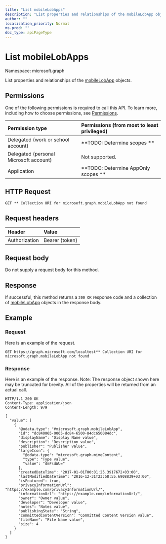 ```yaml
---
title: "List mobileLobApps"
description: "List properties and relationships of the mobileLobApp objects."
author: ""
localization_priority: Normal
ms.prod: ""
doc_type: apiPageType
---
```


# List mobileLobApps

Namespace: microsoft.graph

List properties and relationships of the [mobileLobApp](../resources/mobilelobapp.md) objects.

## Permissions
One of the following permissions is required to call this API. To learn more, including how to choose permissions, see [Permissions](/concepts/permissions-reference.md).

|Permission type|Permissions (from most to least privileged)|
|:---|:---|
|Delegated (work or school account)|**TODO: Determine scopes **|
|Delegated (personal Microsoft account)|Not supported.|
|Application|**TODO: Determine AppOnly scopes **|

## HTTP Request
<!-- {
  "blockType": "ignored"
}
-->
``` http
GET ** Collection URI for microsoft.graph.mobileLobApp not found
```

## Request headers
|Header|Value|
|:---|:---|
|Authorization|Bearer {token}|

## Request body
Do not supply a request body for this method.

## Response
If successful, this method returns a `200 OK` response code and a collection of [mobileLobApp](../resources/mobilelobapp.md) objects in the response body.

## Example

### Request
Here is an example of the request.
<!-- {
  "blockType": "request",
  "name": "get_mobilelobapp"
}
-->
``` http
GET https://graph.microsoft.com/localtest** Collection URI for microsoft.graph.mobileLobApp not found
```

### Response
Here is an example of the response. Note: The response object shown here may be truncated for brevity. All of the properties will be returned from an actual call.
<!-- {
  "blockType": "response",
  "truncated": true,
  "@odata.type": "collection(microsoft.graph.mobilelobapp)"
}
-->
``` http
HTTP/1.1 200 OK
Content-Type: application/json
Content-Length: 979

{
  "value": [
    {
      "@odata.type": "#microsoft.graph.mobileLobApp",
      "id": "dc840065-0065-dc84-6500-84dc650084dc",
      "displayName": "Display Name value",
      "description": "Description value",
      "publisher": "Publisher value",
      "largeIcon": {
        "@odata.type": "microsoft.graph.mimeContent",
        "type": "Type value",
        "value": "dmFsdWU="
      },
      "createdDateTime": "2017-01-01T00:01:25.3917672+03:00",
      "lastModifiedDateTime": "2016-12-31T23:58:55.6908839+03:00",
      "isFeatured": true,
      "privacyInformationUrl": "https://example.com/privacyInformationUrl/",
      "informationUrl": "https://example.com/informationUrl/",
      "owner": "Owner value",
      "developer": "Developer value",
      "notes": "Notes value",
      "publishingState": "String",
      "committedContentVersion": "Committed Content Version value",
      "fileName": "File Name value",
      "size": 4
    }
  ]
}
```

